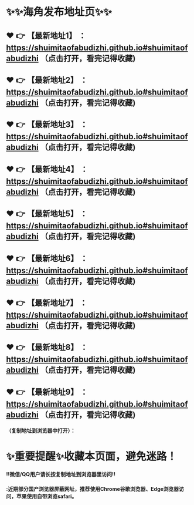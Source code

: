 # :sparkles::sparkles:海角发布地址页:sparkles::sparkles:

 :heart: :point_right: 【最新地址1】 ：https://shuimitaofabudizhi.github.io#shuimitaofabudizhi     （点击打开，看完记得收藏)
 ------
 :heart: :point_right: 【最新地址2】 ：https://shuimitaofabudizhi.github.io#shuimitaofabudizhi     （点击打开，看完记得收藏)
 ------
 :heart: :point_right: 【最新地址3】 ：https://shuimitaofabudizhi.github.io#shuimitaofabudizhi     （点击打开，看完记得收藏)
 ------
 :heart: :point_right: 【最新地址4】 ：https://shuimitaofabudizhi.github.io#shuimitaofabudizhi     （点击打开，看完记得收藏)
 ------
 :heart: :point_right: 【最新地址5】 ：https://shuimitaofabudizhi.github.io#shuimitaofabudizhi     （点击打开，看完记得收藏)
 ------
 :heart: :point_right: 【最新地址6】 ：https://shuimitaofabudizhi.github.io#shuimitaofabudizhi     （点击打开，看完记得收藏)
 ------
 :heart: :point_right: 【最新地址7】 ：https://shuimitaofabudizhi.github.io#shuimitaofabudizhi     （点击打开，看完记得收藏)
 ------
 :heart: :point_right: 【最新地址8】 ：https://shuimitaofabudizhi.github.io#shuimitaofabudizhi     （点击打开，看完记得收藏)
 ------
 :heart: :point_right: 【最新地址9】 ：https://shuimitaofabudizhi.github.io#shuimitaofabudizhi     （点击打开，看完记得收藏)
 ------


#### （复制地址到浏览器中打开）：
# :sparkles:重要提醒:sparkles:收藏本页面，避免迷路！
#### ‼️微信/QQ用户请长按复制地址到浏览器里访问‼
#### :近期部分国产浏览器屏蔽网址，推荐使用Chrome谷歌浏览器、Edge浏览器访问，苹果使用自带浏览safari。
